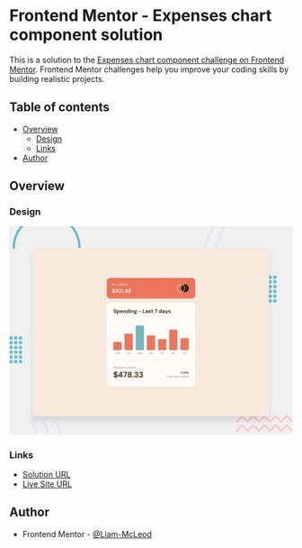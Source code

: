 # Frontend Mentor - Expenses chart component solution

This is a solution to the [Expenses chart component challenge on Frontend Mentor](https://www.frontendmentor.io/challenges/expenses-chart-component-e7yJBUdjwt). Frontend Mentor challenges help you improve your coding skills by building realistic projects. 

## Table of contents

- [Overview](#overview)
  - [Design](#design)
  - [Links](#links)
- [Author](#author)

## Overview

### Design

![Design preview for the Expenses chart component coding challenge](./design/desktop-preview.jpg)

### Links

-  [Solution URL](https://www.frontendmentor.io/solutions/age-calculator-app-otqwzMQoN-)
-  [Live Site URL](https://liam-mcleod.github.io/age-calculator-app-main/)

## Author
- Frontend Mentor - [@Liam-McLeod](https://www.frontendmentor.io/profile/Liam-McLeod)